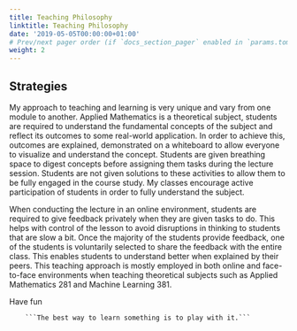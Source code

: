 ```yaml
---
title: Teaching Philosophy
linktitle: Teaching Philosophy
date: '2019-05-05T00:00:00+01:00'
# Prev/next pager order (if `docs_section_pager` enabled in `params.toml`)
weight: 2
---
```


## Strategies

My approach to teaching and learning is very unique and vary from one module to another. Applied Mathematics is a theoretical subject, students are required to understand the fundamental concepts of the subject and reflect its outcomes to some real-world application. In order to achieve this, outcomes are explained, demonstrated on a whiteboard to allow everyone to visualize and understand the concept. Students are given breathing space to digest concepts before assigning them tasks during the lecture session. Students are not given solutions to these activities to allow them to be fully engaged in the course study. My classes encourage active participation of students in order to fully understand the subject.

When conducting the lecture in an online environment, students are required to give feedback privately when they are given tasks to do. This helps with control of the lesson to avoid disruptions in thinking to students that are slow a bit. Once the majority of the students provide feedback, one of the students is voluntarily selected to share the feedback with the entire class. This enables students to understand better when explained by their peers. This teaching approach is mostly employed in both online and face-to-face environments when teaching theoretical subjects such as Applied Mathematics 281 and Machine Learning 381.

Have fun

        ```The best way to learn something is to play with it.```
